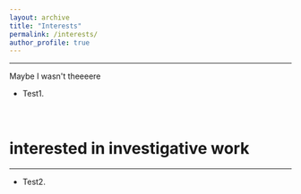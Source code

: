 ```yaml
---
layout: archive
title: "Interests"
permalink: /interests/
author_profile: true
---
```


------
Maybe I wasn't theeeere
* Test1.


<br>interested in investigative work
======
------

* Test2.

